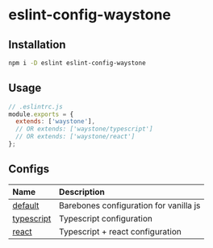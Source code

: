 # eslint-config-waystone

## Installation

```bash
npm i -D eslint eslint-config-waystone
```

## Usage

```js
// .eslintrc.js
module.exports = {
  extends: ['waystone'],
  // OR extends: ['waystone/typescript']
  // OR extends: ['waystone/react']
};
```

## Configs

| Name                                     | Description                            |
| :--------------------------------------- | :------------------------------------- |
| [default](docs/configs/default.md)       | Barebones configuration for vanilla js |
| [typescript](docs/configs/typescript.md) | Typescript configuration               |
| [react](docs/configs/react.md)           | Typescript + react configuration       |

